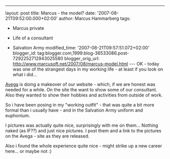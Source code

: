 ---
layout: post
title: Marcus - the model?
date: '2007-08-21T09:52:00.000+02:00'
author: Marcus Hammarberg
tags:
  - Marcus private
  - Life of a consultant

  - Salvation Army
modified_time: '2007-08-21T09:57:51.072+02:00'
blogger_id: tag:blogger.com,1999:blog-36533086.post-7292252712943025580
blogger_orig_url: http://www.marcusoft.net/2007/08/marcus-model.html ---
<span id="SPELLING_ERROR_0" class="blsp-spelling-corrected">OK -
today was one of the strangest days in my working life - at least if you
look on what i did...

[Avega](http://www.avega.se/) is doing
a makeover of our website - which, if we are honest was needed for a
while. On the site the want to show some of our consultant. Also they
wanted to show their hobbies and activities from outside of
work.

So i have been posing in my "working outfit" - that was quite a bit more
formal than i usually have - and in the
Salvation Army uniform and euphonium.

I pictures was actually quite nice, surprisingly with me on them...
Nothing naked (as IF??) and just nice pictures. I post them and a link
to the pictures on the Avega - site as they are released.

Also i found the whole experience quite nice - might strike up a new
career here... or maybe not :)
